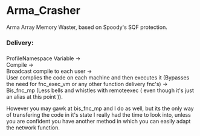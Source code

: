 # Arma_Crasher
Arma Array Memory Waster, based on Spoody's SQF protection.

 ### Delivery: <h3/> 
 ProfileNamespace Variable -> <br/>
 Compile -> <br/>
 Broadcast compile to each user -><br/>
 User complies the code on each machine and then executes it (Bypasses the need for fnc_exec_vm or any other function delivery fnc's) -> <br/>
 Bis_fnc_mp (Less bells and whistles with remoteexec ( even though it's just an alias at this point )).<br/>
 
However you may gawk at bis_fnc_mp and I do as well, but its the only way of transfering the code in it's state I really had the time to look into, unless you are confident you have another method in which you can easily adapt the network function.
